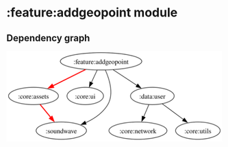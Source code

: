 # :feature:addgeopoint module
## Dependency graph
![Dependency graph](../../docs/images/graphs/dep_graph_feature_addgeopoint.svg)
